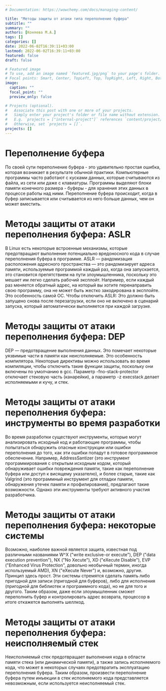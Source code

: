 ```yaml
---
# Documentation: https://wowchemy.com/docs/managing-content/

title: "Методы защиты от атаки типа переполнение буфера"
subtitle: ""
summary: ""
authors: [Коняева М.А.]
tags: []
categories: []
date: 2022-06-02T16:39:11+03:00
lastmod: 2022-06-02T16:39:11+03:00
featured: false
draft: false

# Featured image
# To use, add an image named `featured.jpg/png` to your page's folder.
# Focal points: Smart, Center, TopLeft, Top, TopRight, Left, Right, BottomLeft, Bottom, BottomRight.
image:
  caption: ""
  focal_point: ""
  preview_only: false

# Projects (optional).
#   Associate this post with one or more of your projects.
#   Simply enter your project's folder or file name without extension.
#   E.g. `projects = ["internal-project"]` references `content/project/deep-learning/index.md`.
#   Otherwise, set `projects = []`.
projects: []
---
```


# Переполнение буфера
По своей сути переполнение буфера - это удивительно простая ошибка, которая возникает в результате обычной практики. Компьютерные программы часто работают с кусками данных, которые считываются из файла, из сети или даже с клавиатуры. Программы выделяют блоки памяти конечного размера - буферы - для хранения этих данных в процессе работы над ними. Переполнение буфера происходит, когда в буфер записывается или считывается из него больше данных, чем он может вместить.

# Методы защиты от атаки переполнения буфера: ASLR
В Linux есть некоторые встроенные механизмы, которые предотвращают выполнение потенциально вредоносного кода в случае переполнения буфера в программе.
ASLR — рандомизация расположения адресного пространства — это рандомизирует адреса памяти, используемые программой каждый раз, когда она запускается, это становится препятствием на пути злоумышленника, поскольку это мешает им легко сделать рабочий эксплойт. Например, если каждый раз меняется обратный адрес, на который вы хотите перенаправить свою программу, она не может быть жестко закодирована в эксплойте.
Это особенность самой ОС.
Чтобы отключить ASLR: 
Это должно быть запущено снова после перезагрузки, если оно не включено в сценарий запуска, который автоматически выполняется при каждой загрузке.

# Методы защиты от атаки переполнения буфера: DEP
DEP — предотвращение выполнения данных. Это помечает некоторые уязвимые части в памяти как неисполняемые.
Это особенность компилятора. Некоторые директивы можно использовать во время компиляции, чтобы отключить такие функции защиты, поскольку они включены по умолчанию в gcc.
Параметр -fno-stack-protector отключает стековую часть (канарейки), а параметр -z execstack делает исполняемыми и кучу, и стек.

# Методы защиты от атаки переполнения буфера: инструменты во время разработки
Во время разработки существуют инструменты, которые могут анализировать исходный код и работающие программы, чтобы попытаться обнаружить опасные конструкции или ошибки переполнения до того, как эти ошибки попадут в готовое программное обеспечение. Например, AddressSantizer (это инструмент программирования с открытым исходным кодом, который обнаруживает ошибки повреждения памяти, такие как переполнение буфера или доступ к висящему указателю), и более старые, такие как Valgrind (это программный инструмент для отладки памяти, обнаружения утечек памяти и профилирования), предлагают такие возможности. Однако эти инструменты требуют активного участия разработчика. 

# Методы защиты от атаки переполнения буфера: некоторые системы
Возможно, наиболее важной является защита, известная под различными названиями W^X ("write exclusive-or execute"), DEP ("data execution prevention"), NX ("No Xecute"), XD ("eXecute Disable"), EVP ("Enhanced Virus Protection", довольно необычный термин, иногда используемый AMD), XN ("eXecute Never") и, возможно, другие. Принцип здесь прост. Эти системы стремятся сделать память либо пригодной для записи (пригодной для буферов), либо для исполнения (пригодной для библиотек и программного кода), но не для того и другого. Таким образом, даже если злоумышленник сможет переполнить буфер и контролировать адрес возврата, процессор в итоге откажется выполнять шеллкод.

# Методы защиты от атаки переполнения буфера: неисполняемый стек
Неисполняемый стек предотвращает выполнения кода в области памяти стека (или динамической памяти), а также запись исполняемого кода, что может в некоторых случаях предотвратить эксплуатацию переполнения буфера. Таким образом, произвести переполнение буфера путем инъекции в стек исполняемого кода представляется невозможным, если используется неисполняемый стек.
